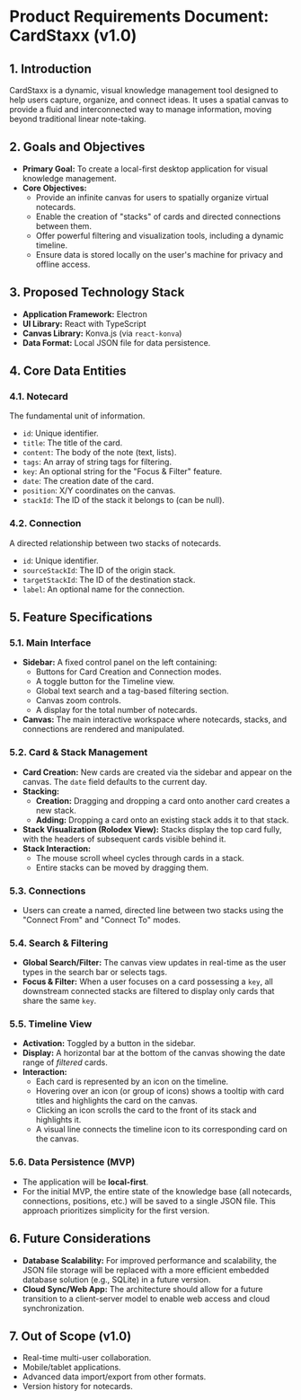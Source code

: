 # Product Requirements Document: CardStaxx (v1.0)

## 1. Introduction
CardStaxx is a dynamic, visual knowledge management tool designed to help users capture, organize, and connect ideas. It uses a spatial canvas to provide a fluid and interconnected way to manage information, moving beyond traditional linear note-taking.

## 2. Goals and Objectives
*   **Primary Goal:** To create a local-first desktop application for visual knowledge management.
*   **Core Objectives:**
    *   Provide an infinite canvas for users to spatially organize virtual notecards.
    *   Enable the creation of "stacks" of cards and directed connections between them.
    *   Offer powerful filtering and visualization tools, including a dynamic timeline.
    *   Ensure data is stored locally on the user's machine for privacy and offline access.

## 3. Proposed Technology Stack
*   **Application Framework:** Electron
*   **UI Library:** React with TypeScript
*   **Canvas Library:** Konva.js (via `react-konva`)
*   **Data Format:** Local JSON file for data persistence.

## 4. Core Data Entities

### 4.1. Notecard
The fundamental unit of information.
*   `id`: Unique identifier.
*   `title`: The title of the card.
*   `content`: The body of the note (text, lists).
*   `tags`: An array of string tags for filtering.
*   `key`: An optional string for the "Focus & Filter" feature.
*   `date`: The creation date of the card.
*   `position`: X/Y coordinates on the canvas.
*   `stackId`: The ID of the stack it belongs to (can be null).

### 4.2. Connection
A directed relationship between two stacks of notecards.
*   `id`: Unique identifier.
*   `sourceStackId`: The ID of the origin stack.
*   `targetStackId`: The ID of the destination stack.
*   `label`: An optional name for the connection.

## 5. Feature Specifications

### 5.1. Main Interface
*   **Sidebar:** A fixed control panel on the left containing:
    *   Buttons for Card Creation and Connection modes.
    *   A toggle button for the Timeline view.
    *   Global text search and a tag-based filtering section.
    *   Canvas zoom controls.
    *   A display for the total number of notecards.
*   **Canvas:** The main interactive workspace where notecards, stacks, and connections are rendered and manipulated.

### 5.2. Card & Stack Management
*   **Card Creation:** New cards are created via the sidebar and appear on the canvas. The `date` field defaults to the current day.
*   **Stacking:**
    *   **Creation:** Dragging and dropping a card onto another card creates a new stack.
    *   **Adding:** Dropping a card onto an existing stack adds it to that stack.
*   **Stack Visualization (Rolodex View):** Stacks display the top card fully, with the headers of subsequent cards visible behind it.
*   **Stack Interaction:**
    *   The mouse scroll wheel cycles through cards in a stack.
    *   Entire stacks can be moved by dragging them.

### 5.3. Connections
*   Users can create a named, directed line between two stacks using the "Connect From" and "Connect To" modes.

### 5.4. Search & Filtering
*   **Global Search/Filter:** The canvas view updates in real-time as the user types in the search bar or selects tags.
*   **Focus & Filter:** When a user focuses on a card possessing a `key`, all downstream connected stacks are filtered to display only cards that share the same `key`.

### 5.5. Timeline View
*   **Activation:** Toggled by a button in the sidebar.
*   **Display:** A horizontal bar at the bottom of the canvas showing the date range of *filtered* cards.
*   **Interaction:**
    *   Each card is represented by an icon on the timeline.
    *   Hovering over an icon (or group of icons) shows a tooltip with card titles and highlights the card on the canvas.
    *   Clicking an icon scrolls the card to the front of its stack and highlights it.
    *   A visual line connects the timeline icon to its corresponding card on the canvas.

### 5.6. Data Persistence (MVP)
*   The application will be **local-first**.
*   For the initial MVP, the entire state of the knowledge base (all notecards, connections, positions, etc.) will be saved to a single JSON file. This approach prioritizes simplicity for the first version.

## 6. Future Considerations
*   **Database Scalability:** For improved performance and scalability, the JSON file storage will be replaced with a more efficient embedded database solution (e.g., SQLite) in a future version.
*   **Cloud Sync/Web App:** The architecture should allow for a future transition to a client-server model to enable web access and cloud synchronization.

## 7. Out of Scope (v1.0)
*   Real-time multi-user collaboration.
*   Mobile/tablet applications.
*   Advanced data import/export from other formats.
*   Version history for notecards.
